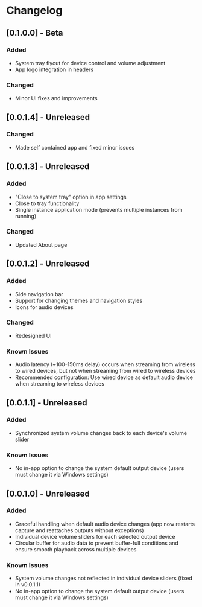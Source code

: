 # Changelog

## [0.1.0.0] - Beta

### Added
- System tray flyout for device control and volume adjustment
- App logo integration in headers

### Changed
- Minor UI fixes and improvements
  
## [0.0.1.4] - Unreleased

### Changed
- Made self contained app and fixed minor issues

## [0.0.1.3] - Unreleased

### Added
- "Close to system tray" option in app settings
- Close to tray functionality
- Single instance application mode (prevents multiple instances from running)

### Changed
- Updated About page

## [0.0.1.2] - Unreleased

### Added
- Side navigation bar
- Support for changing themes and navigation styles
- Icons for audio devices

### Changed
- Redesigned UI

### Known Issues
- Audio latency (~100-150ms delay) occurs when streaming from wireless to wired devices, but not when streaming from wired to wireless devices
- Recommended configuration: Use wired device as default audio device when streaming to wireless devices

## [0.0.1.1] - Unreleased

### Added
- Synchronized system volume changes back to each device's volume slider

### Known Issues
- No in-app option to change the system default output device (users must change it via Windows settings)

## [0.0.1.0] - Unreleased

### Added
- Graceful handling when default audio device changes (app now restarts capture and reattaches outputs without exceptions)
- Individual device volume sliders for each selected output device
- Circular buffer for audio data to prevent buffer-full conditions and ensure smooth playback across multiple devices

### Known Issues
- System volume changes not reflected in individual device sliders (fixed in v0.0.1.1)
- No in-app option to change the system default output device (users must change it via Windows settings)
